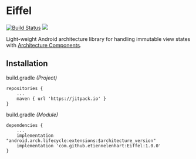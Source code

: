# Eiffel
[![Build Status](https://www.bitrise.io/app/d982833489004cbc/status.svg?token=66rf2t84v8SFdippsAWM8g&branch=master)](https://www.bitrise.io/app/d982833489004cbc)
[![](https://jitpack.io/v/etiennelenhart/Eiffel.svg)](https://jitpack.io/#etiennelenhart/Eiffel)

Light-weight Android architecture library for handling immutable view states with [Architecture Components](https://developer.android.com/topic/libraries/architecture/index.html).

## Installation
build.gradle *(Project)*
```
repositories {
    ...
    maven { url 'https://jitpack.io' }
}
```

build.gradle *(Module)*
```
dependencies {
    ...
    implementation "android.arch.lifecycle:extensions:$architecture_version"
    implementation 'com.github.etiennelenhart:Eiffel:1.0.0'
}
```

